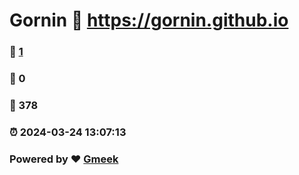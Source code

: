 # Gornin :link: https://gornin.github.io 
### :page_facing_up: [1](https://gornin.github.io/tag.html) 
### :speech_balloon: 0 
### :hibiscus: 378 
### :alarm_clock: 2024-03-24 13:07:13 
### Powered by :heart: [Gmeek](https://github.com/Meekdai/Gmeek)
